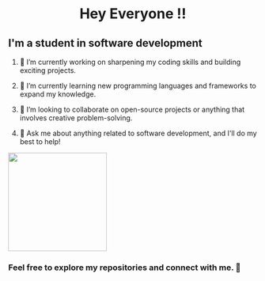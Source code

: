 
<h1 align="center"> Hey Everyone !!</h1>
<h2 align="left" height="50px">I'm a student in software development </h2>

<ol>
<li><p align="left" height="20px">🔭 I’m currently working on sharpening my coding skills and building exciting projects.</p></li>
<li><p align="left" height="20px">🌱 I’m currently learning new programming languages and frameworks to expand my knowledge.</p></li>
<li><p align="left" height="20px">👯 I’m looking to collaborate on open-source projects or anything that involves creative problem-solving.</p></li>
<li><p align="left" height="20px">💬 Ask me about anything related to software development, and I'll do my best to help!</p></li>
</ol>

<div align="left">
  <img src="https://mir-s3-cdn-cf.behance.net/project_modules/max_1200/348e84165485635.66548e472c62a.png" height="199px" />
</div>

<div align="left">
  <h3 align="left">Feel free to explore my repositories and connect with me. 🚀</h3> 
</div>
